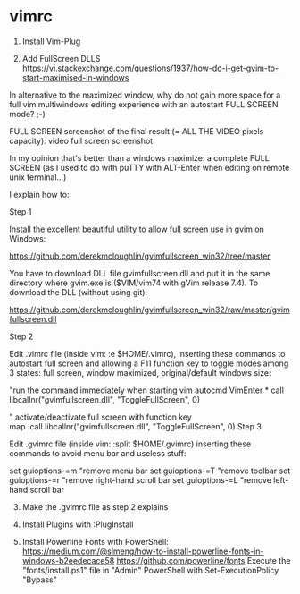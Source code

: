 # vimrc

1. Install Vim-Plug

2. Add FullScreen DLLS
https://vi.stackexchange.com/questions/1937/how-do-i-get-gvim-to-start-maximised-in-windows

In alternative to the maximized window, why do not gain more space for a full vim multiwindows editing experience with an autostart FULL SCREEN mode? ;-)

FULL SCREEN screenshot of the final result (= ALL THE VIDEO pixels capacity): video full screen screenshot

In my opinion that's better than a windows maximize: a complete FULL SCREEN (as I used to do with puTTY with ALT-Enter when editing on remote unix terminal...)

I explain how to:

Step 1

Install the excellent beautiful utility to allow full screen use in gvim on Windows:

https://github.com/derekmcloughlin/gvimfullscreen_win32/tree/master

You have to download DLL file gvimfullscreen.dll and put it in the same directory where gvim.exe is ($VIM/vim74 with gVim release 7.4). To download the DLL (without using git):

https://github.com/derekmcloughlin/gvimfullscreen_win32/raw/master/gvimfullscreen.dll

Step 2

Edit .vimrc file (inside vim: :e $HOME/.vimrc), inserting these commands to autostart full screen and allowing a F11 function key to toggle modes among 3 states: full screen, window maximized, original/default windows size:

"run the command immediately when starting vim
autocmd VimEnter * call libcallnr("gvimfullscreen.dll", "ToggleFullScreen", 0)

" activate/deactivate full screen with function key <F11>  
map <F11> <Esc>:call libcallnr("gvimfullscreen.dll", "ToggleFullScreen", 0)<CR>
Step 3

Edit .gvimrc file (inside vim: :split $HOME/.gvimrc) inserting these commands to avoid menu bar and useless stuff:

set guioptions-=m  "remove menu bar
set guioptions-=T  "remove toolbar
set guioptions-=r  "remove right-hand scroll bar
set guioptions-=L  "remove left-hand scroll bar

3. Make the .gvimrc file as step 2 explains

4. Install Plugins with :PlugInstall

5. Install Powerline Fonts with PowerShell: 
https://medium.com/@slmeng/how-to-install-powerline-fonts-in-windows-b2eedecace58
https://github.com/powerline/fonts
Execute the "fonts/install.ps1" file in "Admin" PowerShell with Set-ExecutionPolicy "Bypass"

